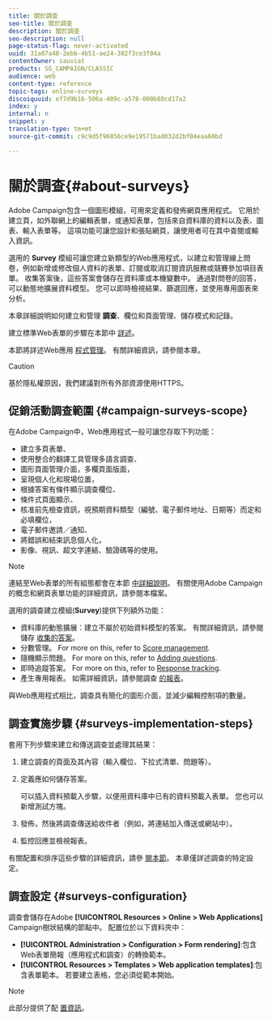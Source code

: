 ```yaml
---
title: 關於調查
seo-title: 關於調查
description: 關於調查
seo-description: null
page-status-flag: never-activated
uuid: 31a07a48-2ebb-4b51-ae24-382f3ce3f04a
contentOwner: sauviat
products: SG_CAMPAIGN/CLASSIC
audience: web
content-type: reference
topic-tags: online-surveys
discoiquuid: ef7d9b16-506a-409c-a578-000b88cd17a2
index: y
internal: n
snippet: y
translation-type: tm+mt
source-git-commit: c9c9d5f96856ce9e19571bad032d2bf04eaa60bd

---
```



# 關於調查{#about-surveys}

Adobe Campaign包含一個圖形模組，可用來定義和發佈網頁應用程式。 它用於建立頁，如外聯網上的編輯表單，或通知表單，包括來自資料庫的資料以及表、圖表、輸入表單等。 這項功能可讓您設計和張貼網頁，讓使用者可在其中查閱或輸入資訊。

選用的 **Survey** 模組可讓您建立新類型的Web應用程式，以建立和管理線上問卷，例如新增或修改個人資料的表單、訂閱或取消訂閱資訊服務或競賽參加項目表單。 收集答案後，這些答案會儲存在資料庫或本機變數中。 通過對問卷的回答，可以動態地擴展資料模型。 您可以即時檢視結果、篩選回應，並使用專用圖表來分析。

本章詳細說明如何建立和管理 **調查**、欄位和頁面管理、儲存模式和記錄。

建立標準Web表單的步驟在本節中 [詳述](../../web/using/about-web-forms.md)。

本節將詳述Web應用 [程式管理](../../web/using/about-web-applications.md)。 有關詳細資訊，請參閱本章。

>[!CAUTION]
>
>基於隱私權原因，我們建議對所有外部資源使用HTTPS。

## 促銷活動調查範圍 {#campaign-surveys-scope}

在Adobe Campaign中，Web應用程式一般可讓您存取下列功能：

* 建立多頁表單、
* 使用整合的翻譯工具管理多語言調查、
* 圖形頁面管理介面，多欄頁面版面，
* 呈現個人化和現場位置，
* 根據答案有條件顯示調查欄位、
* 條件式頁面顯示、
* 核准前先檢查資訊，視預期資料類型（編號、電子郵件地址、日期等）而定和必填欄位，
* 電子郵件邀請／通知、
* 將錯誤和結束訊息個人化，
* 影像、視訊、超文字連結、驗證碼等的使用。

>[!NOTE]
>
>連結至Web表單的所有組態都會在本節 [中詳細說明](../../web/using/about-web-forms.md)。 有關使用Adobe Campaign的概念和網頁表單功能的詳細資訊，請參閱本檔案。

選用的調查建立模組(**Survey**)提供下列額外功能：

* 資料庫的動態擴展：建立不屬於初始資料模型的答案。 有關詳細資訊，請參閱儲存 [收集的答案](../../web/using/managing-answers.md#storing-collected-answers)。
* 分數管理。 For more on this, refer to [Score management](../../web/using/managing-answers.md#score-management).
* 隨機顯示問題。 For more on this, refer to [Adding questions](../../web/using/building-a-survey.md#adding-questions).
* 即時追蹤答案。 For more on this, refer to [Response tracking](../../web/using/publish--track-and-use-collected-data.md#response-tracking).
* 產生專用報表。 如需詳細資訊，請參閱調查 [的報表](../../web/using/publish--track-and-use-collected-data.md#reports-on-surveys)。

與Web應用程式相比，調查具有簡化的圖形介面，並減少編輯控制項的數量。

## 調查實施步驟 {#surveys-implementation-steps}

套用下列步驟來建立和傳送調查並處理其結果：

1. 建立調查的頁面及其內容（輸入欄位、下拉式清單、問題等）。
1. 定義應如何儲存答案。

   可以插入資料預載入步驟，以便用資料庫中已有的資料預載入表單。 您也可以新增測試方塊。

1. 發佈，然後將調查傳送給收件者（例如，將連結加入傳送或網站中）。
1. 監控回應並檢視報表。

有關配置和排序這些步驟的詳細資訊，請參 [閱本節](../../web/using/about-web-forms.md)。 本章僅詳述調查的特定設定。

## 調查設定 {#surveys-configuration}

調查會儲存在Adobe **[!UICONTROL Resources > Online > Web Applications]** Campaign樹狀結構的節點中。 配置位於以下資料夾中：

* **[!UICONTROL Administration > Configuration > Form rendering]**:包含Web表單簡報（應用程式和調查）的轉換範本。
* **[!UICONTROL Resources > Templates > Web application templates]**:包含表單範本。 若要建立表格，您必須從範本開始。

>[!NOTE]
>
>此部分提供了配 [置資訊](../../web/using/about-web-forms.md)。

